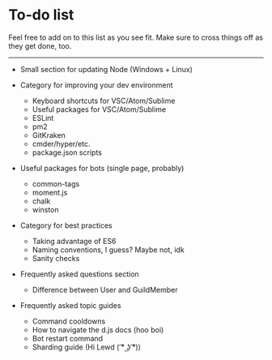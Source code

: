 # To-do list

Feel free to add on to this list as you see fit. Make sure to cross things off as they get done, too.

---

* Small section for updating Node (Windows + Linux)

* Category for improving your dev environment
	* Keyboard shortcuts for VSC/Atom/Sublime
	* Useful packages for VSC/Atom/Sublime
	* ESLint
	* pm2
	* GitKraken
	* cmder/hyper/etc.
	* package.json scripts

* Useful packages for bots (single page, probably) 
	* common-tags
	* moment.js
	* chalk
	* winston

* Category for best practices
	* Taking advantage of ES6
	* Naming conventions, I guess? Maybe not, idk
	* Sanity checks

* Frequently asked questions section
	* Difference between User and GuildMember

* Frequently asked topic guides
	* Command cooldowns
	* How to navigate the d.js docs (hoo boi)
	* Bot restart command
	* Sharding guide (Hi Lewd ( ͡° ͜ʖ ͡°))
